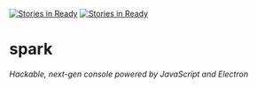 [![Stories in Ready](https://badge.waffle.io/PerttuP/SPARK.png?label=ready&title=Ready)](https://waffle.io/PerttuP/SPARK)
[![Stories in Ready](https://badge.waffle.io/extr0py/spark.png?label=ready&title=Ready)](https://waffle.io/extr0py/spark)
# spark
###### Hackable, next-gen console powered by JavaScript and Electron
